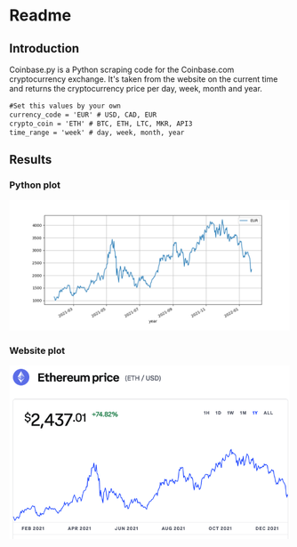 # Readme
 
## Introduction
Coinbase.py is a Python scraping code for the Coinbase.com cryptocurrency exchange.
It's taken from the website on the current time and returns the cryptocurrency price per day, week, month and year.

```
#Set this values by your own
currency_code = 'EUR' # USD, CAD, EUR
crypto_coin = 'ETH' # BTC, ETH, LTC, MKR, API3
time_range = 'week' # day, week, month, year
```
## Results
### Python plot
![python_char](https://github.com/adriacustico/demo_webscraping/blob/main/coinbase/py_eth_usd.png)

### Website plot
![coinbase_char](https://github.com/adriacustico/demo_webscraping/blob/main/coinbase/cb_eth-usd.png)
